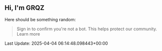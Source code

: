 ## Hi, I'm GRQZ
Here should be something random:  
> Sign in to confirm you're not a bot. This helps protect our community. Learn more


Last Update: 2025-04-04 06:14:48.098443+00:00
